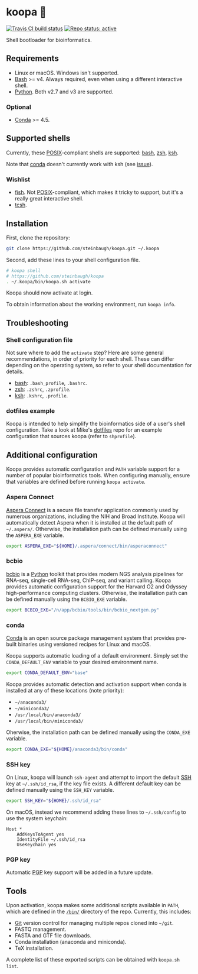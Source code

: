 # koopa 🐢

[![Travis CI build status](https://travis-ci.org/steinbaugh/koopa.svg?branch=master)](https://travis-ci.org/steinbaugh/koopa)
[![Repo status: active](http://www.repostatus.org/badges/latest/active.svg)](http://www.repostatus.org/#active)

Shell bootloader for bioinformatics.

## Requirements

- Linux or macOS. Windows isn't supported.
- [Bash][] >= v4. Always required, even when using a different interactive shell.
- [Python][]. Both v2.7 and v3 are supported.

### Optional

- [Conda][] >= 4.5.

## Supported shells

Currently, these [POSIX][]-compliant shells are supported: [bash][], [zsh][], [ksh][].

Note that [conda][] doesn't currently work with ksh (see [issue](https://github.com/conda/conda/issues/7843)).

### Wishlist

- [fish][]. Not [POSIX][]-compliant, which makes it tricky to support, but it's a really great interactive shell.
- [tcsh][].

## Installation

First, clone the repository:

```bash
git clone https://github.com/steinbaugh/koopa.git ~/.koopa
```

Second, add these lines to your shell configuration file.

```bash
# koopa shell
# https://github.com/steinbaugh/koopa
. ~/.koopa/bin/koopa.sh activate
```

Koopa should now activate at login.

To obtain information about the working environment, run `koopa info`.

## Troubleshooting

### Shell configuration file

Not sure where to add the `activate` step? Here are some general recommendations, in order of priority for each shell. These can differ depending on the operating system, so refer to your shell documentation for details.

- [bash][]: `.bash_profile`, `.bashrc`.
- [zsh][]: `.zshrc`, `.zprofile`.
- [ksh][]: `.kshrc`, `.profile`.

### dotfiles example

Koopa is intended to help simplify the bioinformatics side of a user's shell configuration. Take a look at Mike's [dotfiles][] repo for an example configuration that sources koopa (refer to `shprofile`).

## Additional configuration

Koopa provides automatic configuration and `PATH` variable support for a number of popular bioinformatics tools. When configuring manually, ensure that variables are defined before running `koopa activate`.

### Aspera Connect

[Aspera Connect][] is a secure file transfer application commonly used by numerous organizations, including the NIH and Broad Institute. Koopa will automatically detect Aspera when it is installed at the default path of `~/.aspera/`. Otherwise, the installation path can be defined manually using the `ASPERA_EXE` variable.

```bash
export ASPERA_EXE="${HOME}/.aspera/connect/bin/asperaconnect"
```

### bcbio

[bcbio][] is a [Python][] toolkit that provides modern NGS analysis pipelines for RNA-seq, single-cell RNA-seq, ChIP-seq, and variant calling. Koopa provides automatic configuration support for the Harvard O2 and Odyssey high-performance computing clusters. Otherwise, the installation path can be defined manually using the `BCBIO_EXE` variable.

```bash
export BCBIO_EXE="/n/app/bcbio/tools/bin/bcbio_nextgen.py"
```

### conda

[Conda][] is an open source package management system that provides pre-built binaries using versioned recipes for Linux and macOS.

Koopa supports automatic loading of a default environment.
Simply set the `CONDA_DEFAULT_ENV` variable to your desired environment name.

```bash
export CONDA_DEFAULT_ENV="base"
```

Koopa provides automatic detection and activation support when conda is installed at any of these locations (note priority):

- `~/anaconda3/`
- `~/miniconda3/`
- `/usr/local/bin/anaconda3/`
- `/usr/local/bin/miniconda3/`

Oherwise, the installation path can be defined manually using the `CONDA_EXE` variable.

```bash
export CONDA_EXE="${HOME}/anaconda3/bin/conda"
```

### SSH key

On Linux, koopa will launch `ssh-agent` and attempt to import the default [SSH][] key at `~/.ssh/id_rsa`, if the key file exists. A different default key can be defined manually using the `SSH_KEY` variable.

```bash
export SSH_KEY="${HOME}/.ssh/id_rsa"
```

On macOS, instead we recommend adding these lines to `~/.ssh/config` to use the system keychain:

```
Host *
    AddKeysToAgent yes
    IdentityFile ~/.ssh/id_rsa
    UseKeychain yes
```

### PGP key

Automatic [PGP][] key support will be added in a future update.

## Tools

Upon activation, koopa makes some additional scripts available in `PATH`, which are defined in the [`/bin/`](https://github.com/steinbaugh/koopa/tree/master/bin) directory of the repo. Currently, this includes:

- [Git][] version control for managing multiple repos cloned into `~/git`.
- FASTQ management.
- FASTA and GTF file downloads.
- Conda installation (anaconda and miniconda).
- TeX installation.

A complete list of these exported scripts can be obtained with `koopa.sh list`.

[Aspera Connect]: https://downloads.asperasoft.com/connect2/
[Bash]: https://www.gnu.org/software/bash/  "Bourne again shell"
[bcbio]: https://bcbio-nextgen.readthedocs.io/
[Conda]: https://conda.io/
[dotfiles]: https://github.com/mjsteinbaugh/dotfiles/
[Fish]: https://fishshell.com/
[Git]: https://git-scm.com/
[ksh]: http://www.kornshell.com/  "KornShell"
[PGP]: https://www.openpgp.org/
[POSIX]: https://en.wikipedia.org/wiki/POSIX  "Portable Operating System Interface"
[Python]: https://www.python.org/
[SSH]: https://en.wikipedia.org/wiki/Secure_Shell
[tcsh]: https://en.wikipedia.org/wiki/Tcsh
[Zsh]: https://www.zsh.org/  "Z shell"

